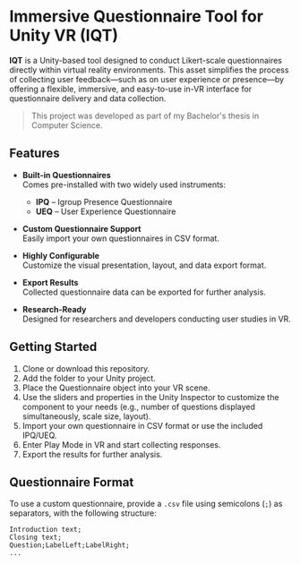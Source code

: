 # Immersive Questionnaire Tool for Unity VR (IQT)

**IQT** is a Unity-based tool designed to conduct Likert-scale questionnaires directly within virtual reality environments. This asset simplifies the process of collecting user feedback—such as on user experience or presence—by offering a flexible, immersive, and easy-to-use in-VR interface for questionnaire delivery and data collection.

> This project was developed as part of my Bachelor's thesis in Computer Science.

## Features

- **Built-in Questionnaires**  
  Comes pre-installed with two widely used instruments:  
  - **IPQ** – Igroup Presence Questionnaire  
  - **UEQ** – User Experience Questionnaire

- **Custom Questionnaire Support**  
  Easily import your own questionnaires in CSV format.

- **Highly Configurable**  
  Customize the visual presentation, layout, and data export format.

- **Export Results**  
  Collected questionnaire data can be exported for further analysis.

- **Research-Ready**  
  Designed for researchers and developers conducting user studies in VR.


## Getting Started


1.	Clone or download this repository.
2.	Add the folder to your Unity project.
3.	Place the Questionnaire object into your VR scene.
4.	Use the sliders and properties in the Unity Inspector to customize the component to your needs
(e.g., number of questions displayed simultaneously, scale size, layout).
5.	Import your own questionnaire in CSV format or use the included IPQ/UEQ.
6.	Enter Play Mode in VR and start collecting responses.
7.	Export the results for further analysis.

## Questionnaire Format

To use a custom questionnaire, provide a `.csv` file using semicolons (`;`) as separators, with the following structure:

```csv
Introduction text;
Closing text;
Question;LabelLeft;LabelRight;
...
